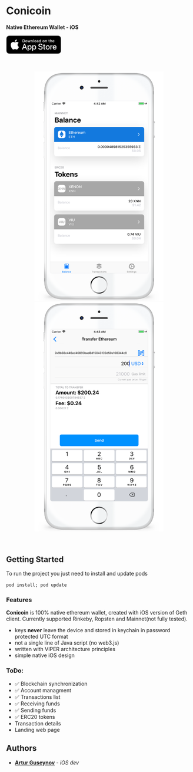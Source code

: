 # Conicoin
<p><b>Native Ethereum Wallet - iOS</b></p>

[<img src=Screenshots/appstore.png height="50">](https://itunes.apple.com/us/app/conicoin-ethereum-wallet/id1317351647?ls=1&mt=8)

<br>
<p align="center">
<img src=Screenshots/1.png width="350"/>
<img src=Screenshots/2.png width="350"/>
</p>
<br>

## Getting Started

To run the project you just need to install and update pods

```
pod install; pod update
```

### Features

<b>Conicoin</b> is 100% native ethereum wallet, created with iOS version of Geth client. Currently supported Rinkeby, Ropsten and Mainnet(not fully tested).

* keys <b>never</b> leave the device and stored in keychain in password protected UTC format
* not a single line of Java script (no web3.js)
* written with VIPER architecture principles
* simple native iOS design


### ToDo:

* ✅ Blockchain synchronization
* ✅ Account managment
* ✅ Transactions list
* ✅ Receiving funds
* ✅ Sending funds
* ✅ ERC20 tokens
* Transaction details
* Landing web page

## Authors

* [**Artur Guseynov**](https://github.com/flypaper0) - *iOS dev*
